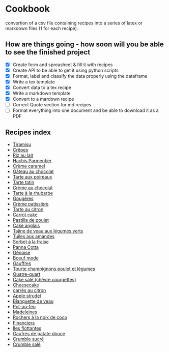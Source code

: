 # Cookbook
convertion of a csv file containing recipes into a series of latex or markdown files (1 for each recipe).

## How are things going - how soon will you be able to see the finished project

- [X] Create form and spreasheet & fill it with recipes
- [X] Create API to be able to get it using python scripts
- [X] Format, label and classify the data properly using the dataframe
- [X] Write a tex template
- [X] Convert data to a tex recipe
- [X] Write a markdown template
- [X] Convert to a mardown recipe
- [ ] Correct Quote section for md recipes
- [ ] Format everything into one document and be able to download it as a PDF

## Recipes index

- [Tiramisu](https://github.com/Abadacor/Cookbook/blob/master/mdRecipes/Tiramisu.md)
- [Crêpes](https://github.com/Abadacor/Cookbook/blob/master/mdRecipes/Crepes.md)
- [Riz au lait](https://github.com/Abadacor/Cookbook/blob/master/mdRecipes/Rizaulait.md)
- [Hachis Parmentier](https://github.com/Abadacor/Cookbook/blob/master/mdRecipes/HachisParmentier.md)
- [Crème caramel](https://github.com/Abadacor/Cookbook/blob/master/mdRecipes/Cremecaramel.md)
- [Gâteau au chocolat](https://github.com/Abadacor/Cookbook/blob/master/mdRecipes/Gateauauchocolat.md)
- [Tarte aux poireaux](https://github.com/Abadacor/Cookbook/blob/master/mdRecipes/Tarteauxpoireaux.md)
- [Tarte tatin](https://github.com/Abadacor/Cookbook/blob/master/mdRecipes/Tartetatin.md)
- [Crème au chocolat](https://github.com/Abadacor/Cookbook/blob/master/mdRecipes/Cremeauchocolat.md)
- [Tarte à la rhubarbe](https://github.com/Abadacor/Cookbook/blob/master/mdRecipes/Tartealarhubarbe.md)
- [Gougères](https://github.com/Abadacor/Cookbook/blob/master/mdRecipes/Gougeres.md)
- [Crème patissière](https://github.com/Abadacor/Cookbook/blob/master/mdRecipes/Cremepatissiere.md)
- [Tarte au citron](https://github.com/Abadacor/Cookbook/blob/master/mdRecipes/Tarteaucitron.md)
- [Carrot cake](https://github.com/Abadacor/Cookbook/blob/master/mdRecipes/Carrotcake.md)
- [Pastilla de poulet](https://github.com/Abadacor/Cookbook/blob/master/mdRecipes/Pastilladepoulet.md)
- [Cake anglais](https://github.com/Abadacor/Cookbook/blob/master/mdRecipes/Cakeanglais.md)
- [Tajine de veau aux légumes verts](https://github.com/Abadacor/Cookbook/blob/master/mdRecipes/Tajinedeveauauxlegumesverts.md)
- [Tuiles aux amandes](https://github.com/Abadacor/Cookbook/blob/master/mdRecipes/Tuilesauxamandes.md)
- [Sorbet à la fraise](https://github.com/Abadacor/Cookbook/blob/master/mdRecipes/Sorbetalafraise.md)
- [Panna Cotta](https://github.com/Abadacor/Cookbook/blob/master/mdRecipes/PannaCotta.md)
- [Génoise](https://github.com/Abadacor/Cookbook/blob/master/mdRecipes/Genoise.md)
- [Boeuf mode](https://github.com/Abadacor/Cookbook/blob/master/mdRecipes/Boeufmode.md)
- [Gauffres](https://github.com/Abadacor/Cookbook/blob/master/mdRecipes/Gauffres.md)
- [Tourte champignons poulet et légumes](https://github.com/Abadacor/Cookbook/blob/master/mdRecipes/Tourtechampignonspouletetlegumes.md)
- [Quatre-quart](https://github.com/Abadacor/Cookbook/blob/master/mdRecipes/Quatre-quart.md)
- [Cake salé (chèvre courgettes)](https://github.com/Abadacor/Cookbook/blob/master/mdRecipes/Cakesale(chevrecourgettes).md)
- [Cheesecake](https://github.com/Abadacor/Cookbook/blob/master/mdRecipes/Cheesecake.md)
- [carrés au citron](https://github.com/Abadacor/Cookbook/blob/master/mdRecipes/carresaucitron.md)
- [Apple strudel](https://github.com/Abadacor/Cookbook/blob/master/mdRecipes/Applestrudel.md)
- [Blanquette de veau](https://github.com/Abadacor/Cookbook/blob/master/mdRecipes/Blanquettedeveau.md)
- [Pot-au-feu](https://github.com/Abadacor/Cookbook/blob/master/mdRecipes/Pot-au-feu.md)
- [Madeleines](https://github.com/Abadacor/Cookbook/blob/master/mdRecipes/Madeleines.md)
- [Rochers à la noix de coco](https://github.com/Abadacor/Cookbook/blob/master/mdRecipes/Rochersalanoixdecoco.md)
- [Financiers](https://github.com/Abadacor/Cookbook/blob/master/mdRecipes/Financiers.md)
- [Iles flottantes](https://github.com/Abadacor/Cookbook/blob/master/mdRecipes/Ilesflottantes.md)
- [Gaufres de patate douce](https://github.com/Abadacor/Cookbook/blob/master/mdRecipes/Gaufresdepatatedouce.md)
- [Crumble sucré](https://github.com/Abadacor/Cookbook/blob/master/mdRecipes/Crumblesucre.md)
- [Crumble salé](https://github.com/Abadacor/Cookbook/blob/master/mdRecipes/Crumblesale.md)

